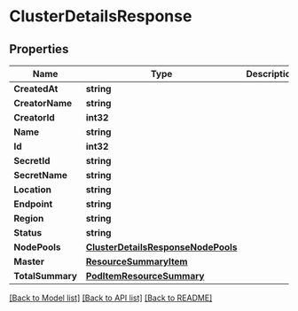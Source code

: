 # ClusterDetailsResponse

## Properties
Name | Type | Description | Notes
------------ | ------------- | ------------- | -------------
**CreatedAt** | **string** |  | [optional] 
**CreatorName** | **string** |  | [optional] 
**CreatorId** | **int32** |  | [optional] 
**Name** | **string** |  | [optional] 
**Id** | **int32** |  | [optional] 
**SecretId** | **string** |  | [optional] 
**SecretName** | **string** |  | [optional] 
**Location** | **string** |  | [optional] 
**Endpoint** | **string** |  | [optional] 
**Region** | **string** |  | [optional] 
**Status** | **string** |  | [optional] 
**NodePools** | [**ClusterDetailsResponseNodePools**](ClusterDetailsResponse_nodePools.md) |  | [optional] 
**Master** | [**ResourceSummaryItem**](ResourceSummaryItem.md) |  | [optional] 
**TotalSummary** | [**PodItemResourceSummary**](PodItem_resourceSummary.md) |  | [optional] 

[[Back to Model list]](../README.md#documentation-for-models) [[Back to API list]](../README.md#documentation-for-api-endpoints) [[Back to README]](../README.md)



